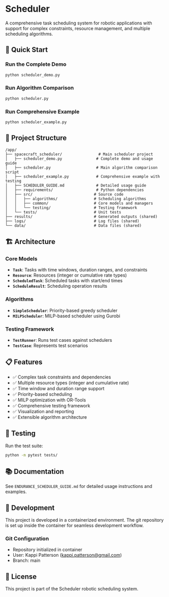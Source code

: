 # Scheduler

A comprehensive task scheduling system for robotic applications with support for complex constraints, resource management, and multiple scheduling algorithms.

## 🚀 Quick Start

### Run the Complete Demo
```bash
python scheduler_demo.py
```

### Run Algorithm Comparison
```bash
python scheduler.py
```

### Run Comprehensive Example
```bash
python scheduler_example.py
```

## 📁 Project Structure

```
/app/
├── spacecraft_scheduler/                # Main scheduler project
│   ├── scheduler_demo.py               # Complete demo and usage guide
│   ├── scheduler.py                    # Main algorithm comparison script
│   ├── scheduler_example.py            # Comprehensive example with testing
│   ├── SCHEDULER_GUIDE.md              # Detailed usage guide
│   ├── requirements/                   # Python dependencies
│   ├── src/                           # Source code
│   │   ├── algorithms/                # Scheduling algorithms
│   │   ├── common/                    # Core models and managers
│   │   └── testing/                   # Testing framework
│   └── tests/                         # Unit tests
├── results/                           # Generated outputs (shared)
├── logs/                              # Log files (shared)
└── data/                              # Data files (shared)
```

## 🏗️ Architecture

### Core Models
- **`Task`**: Tasks with time windows, duration ranges, and constraints
- **`Resource`**: Resources (integer or cumulative rate types)
- **`ScheduledTask`**: Scheduled tasks with start/end times
- **`ScheduleResult`**: Scheduling operation results

### Algorithms
- **`SimpleScheduler`**: Priority-based greedy scheduler
- **`MILPScheduler`**: MILP-based scheduler using Gurobi

### Testing Framework
- **`TestRunner`**: Runs test cases against schedulers
- **`TestCase`**: Represents test scenarios

## 📋 Features

- ✅ Complex task constraints and dependencies
- ✅ Multiple resource types (integer and cumulative rate)
- ✅ Time window and duration range support
- ✅ Priority-based scheduling
- ✅ MILP optimization with OR-Tools
- ✅ Comprehensive testing framework
- ✅ Visualization and reporting
- ✅ Extensible algorithm architecture

## 🧪 Testing

Run the test suite:
```bash
python -m pytest tests/
```

## 📚 Documentation

See `ENDURANCE_SCHEDULER_GUIDE.md` for detailed usage instructions and examples.

## 🔧 Development

This project is developed in a containerized environment. The git repository is set up inside the container for seamless development workflow.

### Git Configuration
- Repository initialized in container
- User: Kappi Patterson (kappi.patterson@gmail.com)
- Branch: main

## 📄 License

This project is part of the Scheduler robotic scheduling system.
